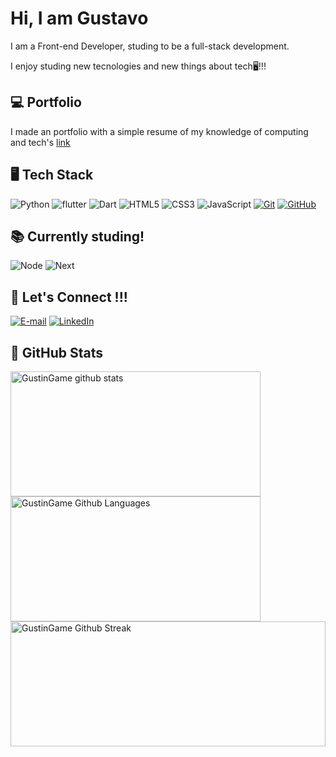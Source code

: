 # Hi, I am Gustavo
I am a Front-end Developer, studing to be a full-stack development.

I enjoy studing new tecnologies and new things about tech🖥️!!!

## 💻 Portfolio
I made an portfolio with a simple resume of my knowledge of computing and tech's
[link](https://vertex-kn1ow2ti3-gustingames-projects.vercel.app/)

## 🖥️ Tech Stack

![Python](https://img.shields.io/badge/python-000?style=for-the-badge&logo=python&logoColor=ffdd54)
![flutter](https://img.shields.io/badge/flutter-000?style=for-the-badge&logo=flutter&logoColor=02569B)
![Dart](https://img.shields.io/badge/dart-000?style=for-the-badge&logo=dart&logoColor=0175C2)
![HTML5](https://img.shields.io/badge/HTML-000?style=for-the-badge&logo=html5&logoColor=E34F26)
![CSS3](https://img.shields.io/badge/CSS3-000?style=for-the-badge&logo=css3&logoColor=1572B6)
![JavaScript](https://img.shields.io/badge/JavaScript-000?style=for-the-badge&logo=javascript&logoColor=F7DF1E)
[![Git](https://img.shields.io/badge/Git-000?style=for-the-badge&logo=git&logoColor=F05032)](https://git-scm.com/doc)
[![GitHub](https://img.shields.io/badge/GitHub-000?style=for-the-badge&logo=github&logoColor=ffffff)](https://docs.github.com/)

## 📚 Currently studing!

![Node](https://img.shields.io/badge/Node-000?style=for-the-badge&logo=nodedotjs&logoColor=339933)
![Next](https://img.shields.io/badge/Next-000?style=for-the-badge&logo=nextdotjs&logoColor=ffffff)

## 📲 Let's Connect !!!

[![E-mail](https://img.shields.io/badge/gmail-000?style=for-the-badge&logo=gmail&logoColor=fffff)](mailto:gustavogoncalves3ch@gmail.com)
[![LinkedIn](https://img.shields.io/badge/-LinkedIn-000?style=for-the-badge&logo=linkedin&logoColor=30A3DC)](https://www.linkedin.com/in/gustavo-henrique-gon%C3%A7alves-ribeiro-a45090226/)

## 🌟 GitHub Stats

<a href="https://github.com/GustinGame/GustinGame/blob/main/README.md">
  <img height=200 width=400 flex="flex" justify="center" title ="GustinGame github stats" src="https://github-readme-stats.vercel.app/api?username=GustinGame&show_icons=true&theme=midnight-purple&hide_border=true" />
</a>
<a href="https://github.com/GustinGame/GustinGame/blob/main/README.md">
  <img height=200 width=400 flex="flex" justify="center" title = "GustinGame Github Languages" src="https://github-readme-stats.vercel.app/api/top-langs?username=GustinGame&hide_title=false&layout=compact&langs_count=5&theme=midnight-purple&hide_border=true" />
</a>
<a href="https://github.com/GustinGame/GustinGame/blob/main/README.md">
  <img height=200 width=100% title = "GustinGame Github Streak" src="https://github-readme-streak-stats.herokuapp.com/?user=GustinGame&theme=react&theme=midnight-purple&hide_border=false&background=000" />
</a>

